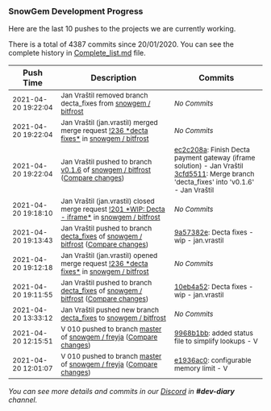 
### SnowGem Development Progress

Here are the last 10 pushes to the projects we are currently working.

There is a total of 4387 commits since 20/01/2020. You can see the complete history in
 [Complete_list.md](Complete_list.md) file.

| Push Time | Description | Commits |
| --- | --- | --- |
| <sub>2021-04-20 19:22:04</sub> | <sub>Jan Vraštil removed branch decta_fixes from [snowgem / bitfrost](https://gitlab.com/snowgem/bitfrost)</sub> | <sub>_No Commits_</sub> |
| <sub>2021-04-20 19:22:04</sub> | <sub>Jan Vraštil (jan.vrastil) merged merge request [\!236 \*decta fixes\*](https://gitlab.com/snowgem/bitfrost/-/merge_requests/236) in [snowgem / bitfrost](https://gitlab.com/snowgem/bitfrost)</sub> | <sub>_No Commits_</sub> |
| <sub>2021-04-20 19:22:04</sub> | <sub>Jan Vraštil pushed to branch [v0\.1\.6](https://gitlab.com/snowgem/bitfrost/commits/v0.1.6) of [snowgem / bitfrost](https://gitlab.com/snowgem/bitfrost) ([Compare changes](https://gitlab.com/snowgem/bitfrost/compare/fa8cea9893229a9641effce1845aa84c5eac63d7...3cfd5511b605645a01835d56ffef5f0ae3533730))</sub> | <sub>[ec2c208a](https://gitlab.com/snowgem/bitfrost/-/commit/ec2c208a95d5d37c21749e50809e28e421515403): Finish Decta payment gateway (iframe solution) - Jan Vraštil<br>[3cfd5511](https://gitlab.com/snowgem/bitfrost/-/commit/3cfd5511b605645a01835d56ffef5f0ae3533730): Merge branch 'decta_fixes' into 'v0.1.6' - Jan Vraštil</sub> |
| <sub>2021-04-20 19:18:10</sub> | <sub>Jan Vraštil (jan.vrastil) closed merge request [\!201 \*WIP: Decta \-  iframe\*](https://gitlab.com/snowgem/bitfrost/-/merge_requests/201) in [snowgem / bitfrost](https://gitlab.com/snowgem/bitfrost)</sub> | <sub>_No Commits_</sub> |
| <sub>2021-04-20 19:13:43</sub> | <sub>Jan Vraštil pushed to branch [decta\_fixes](https://gitlab.com/snowgem/bitfrost/commits/decta_fixes) of [snowgem / bitfrost](https://gitlab.com/snowgem/bitfrost) ([Compare changes](https://gitlab.com/snowgem/bitfrost/compare/10eb4a520d729e7e376338ae18ab74d25c5fa39c...9a57382e2f5479406b46956ab95c6a4f275057f8))</sub> | <sub>[9a57382e](https://gitlab.com/snowgem/bitfrost/-/commit/9a57382e2f5479406b46956ab95c6a4f275057f8): Decta fixes - wip - jan.vrastil</sub> |
| <sub>2021-04-20 19:12:18</sub> | <sub>Jan Vraštil (jan.vrastil) opened merge request [\!236 \*decta fixes\*](https://gitlab.com/snowgem/bitfrost/-/merge_requests/236) in [snowgem / bitfrost](https://gitlab.com/snowgem/bitfrost)</sub> | <sub>_No Commits_</sub> |
| <sub>2021-04-20 19:11:55</sub> | <sub>Jan Vraštil pushed to branch [decta\_fixes](https://gitlab.com/snowgem/bitfrost/commits/decta_fixes) of [snowgem / bitfrost](https://gitlab.com/snowgem/bitfrost) ([Compare changes](https://gitlab.com/snowgem/bitfrost/compare/8a1650ab072a40df571343c5261f1eea5707bfb5...10eb4a520d729e7e376338ae18ab74d25c5fa39c))</sub> | <sub>[10eb4a52](https://gitlab.com/snowgem/bitfrost/-/commit/10eb4a520d729e7e376338ae18ab74d25c5fa39c): Decta fixes - wip - jan.vrastil</sub> |
| <sub>2021-04-20 13:33:12</sub> | <sub>Jan Vraštil pushed new branch [decta\_fixes](https://gitlab.com/snowgem/bitfrost/commits/decta_fixes) to [snowgem / bitfrost](https://gitlab.com/snowgem/bitfrost)</sub> | <sub>_No Commits_</sub> |
| <sub>2021-04-20 12:15:51</sub> | <sub>V 010 pushed to branch [master](https://gitlab.com/snowgem/freyja/commits/master) of [snowgem / freyja](https://gitlab.com/snowgem/freyja) ([Compare changes](https://gitlab.com/snowgem/freyja/compare/e1936ac02905d023e53b659d1bdd966acb350656...9968b1bb550c24ea59c564157ecb7cd3aa8bffbc))</sub> | <sub>[9968b1bb](https://gitlab.com/snowgem/freyja/-/commit/9968b1bb550c24ea59c564157ecb7cd3aa8bffbc): added status file to simplify lookups - V</sub> |
| <sub>2021-04-20 12:01:07</sub> | <sub>V 010 pushed to branch [master](https://gitlab.com/snowgem/freyja/commits/master) of [snowgem / freyja](https://gitlab.com/snowgem/freyja) ([Compare changes](https://gitlab.com/snowgem/freyja/compare/a67913e1e072b70ffb706361f23a6ee2abba5211...e1936ac02905d023e53b659d1bdd966acb350656))</sub> | <sub>[e1936ac0](https://gitlab.com/snowgem/freyja/-/commit/e1936ac02905d023e53b659d1bdd966acb350656): configurable memory limit - V</sub> |

_You can see more details and commits in our [Discord](https://discord.gg/zumGnbg) in **#dev-diary** channel._

